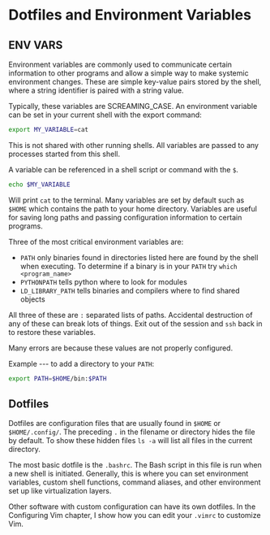 # Dotfiles and Environment Variables

## ENV VARS

Environment variables are commonly used to communicate
certain information to other programs and allow a simple
way to make systemic environment changes. These are simple
key-value pairs stored by the shell, where a string
identifier is paired with a string value.

Typically, these variables are SCREAMING_CASE. An environment
variable can be set in your current shell with the export command:

```bash
export MY_VARIABLE=cat
```

This is not shared with other running shells. All variables are
passed to any processes started from this shell.

A variable can be referenced in a shell script or command with
the `$`.

```bash
echo $MY_VARIABLE
```

Will print `cat` to the terminal. Many variables are set by
default such as `$HOME` which contains the path to your home
directory. Variables are useful for saving long paths and
passing configuration information to certain programs.

Three of the most critical environment variables are:

- `PATH` only binaries found in directories listed here are
found by the shell when executing. To determine if a binary
is in your `PATH` try `which <program_name>`
- `PYTHONPATH` tells python where to look for modules
- `LD_LIBRARY_PATH` tells binaries and compilers where to
find shared objects

All three of these are `:` separated lists of paths.
Accidental destruction of any of these can break lots of
things. Exit out of the session and `ssh` back in to restore
these variables.

Many errors are because these values are not properly configured.

Example --- to add a directory to your `PATH`:
```bash
export PATH=$HOME/bin:$PATH
```

## Dotfiles

Dotfiles are configuration files that are usually found in
`$HOME` or `$HOME/.config/`. The preceding `.` in the filename
or directory hides the file by default. To show these hidden
files `ls -a` will list all files in the current directory.

The most basic dotfile is the `.bashrc`.
The Bash script in this file is run when a new shell is
initiated. Generally, this is where you can set environment
variables, custom shell functions, command aliases, and
other environment set up like virtualization layers.

Other software with custom configuration can have its own
dotfiles. In the Configuring Vim chapter, I show how you
can edit your `.vimrc` to customize Vim.
